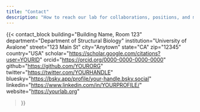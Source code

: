 ```yaml
---
title: "Contact"
description: "How to reach our lab for collaborations, positions, and media."
---
```


{{< contact_block
  building="Building Name, Room 123"
  department="Department of Structural Biology"
  institution="University of Avalone"
  street="123 Main St"
  city="Anytown"
  state="CA"
  zip="12345"
  country="USA"
  scholar="https://scholar.google.com/citations?user=YOURID"
  orcid="https://orcid.org/0000-0000-0000-0000"
  github="https://github.com/YOURORG"
  twitter="https://twitter.com/YOURHANDLE"
  bluesky="https://bsky.app/profile/your-handle.bsky.social"
  linkedin="https://www.linkedin.com/in/YOURPROFILE/"
  website="https://yourlab.org"
>}}